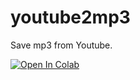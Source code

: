 # youtube2mp3
Save mp3 from Youtube.

[![Open In Colab](https://colab.research.google.com/assets/colab-badge.svg)](http://colab.research.google.com/github/grandtears/blob/master/Youtube2mp3.ipynb)
